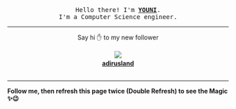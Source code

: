 
<p align='center'>
<samp>
Hello there! I'm <b><a rel='nofollow noopener noreferrer' target='_blank' href='https://github.com/abdelyouni'>YOUNI</a></b>.
<br>I'm a Computer Science engineer.
</samp>
</p>
<hr>
<p align='center'>
<span>Say hi ✋ to my new follower </span></br></br>
<img src='https://avatars0.githubusercontent.com/u/60726637?s=100&amp;v=4'><img src='https://maisonpizza.com/github/abdelyouni/1609909468_img.png' width='1' height='1'><b></br>
<a rel='nofollow noopener noreferrer' target='_blank' href='https://github.com/adirusland'>adirusland</a></b></br></br>
</p>
<hr>
<b>Follow me, then refresh this page twice (Double Refresh) to see the Magic ✨😉</b> 